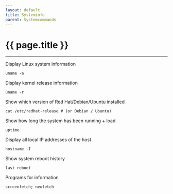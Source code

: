 ```yaml
---
layout: default
title: Systeminfo
parent: Systemcommands
---
```


# {{ page.title }}

______________________________________________________________________

Display Linux system information

`uname -a`

Display kernel release information

`uname -r`

Show which version of Red Hat/Debian/Ubuntu installed

`cat /etc/redhat-release # (or Debian / Ubuntu)`

Show how long the system has been running + load

`uptime`

Display all local IP addresses of the host

`hostname -I`

Show system reboot history

`last reboot`

Programs for information

`screenfetch; neofetch`
